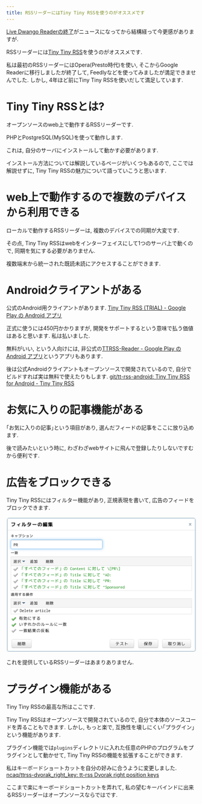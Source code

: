 ```yaml
---
title: RSSリーダーにはTiny Tiny RSSを使うのがオススメです
---
```


[Live Dwango Readerの終了](http://www.itmedia.co.jp/news/articles/1709/27/news102.html)がニュースになってから結構経って今更感がありますが.

RSSリーダーには[Tiny Tiny RSS](https://tt-rss.org/)を使うのがオススメです.

私は最初のRSSリーダーにはOpera(Presto時代)を使い,
そこからGoogle Readerに移行しましたが終了して,
Feedlyなどを使ってみましたが満足できませんでした.
しかし,
4年ほど前にTiny Tiny RSSを使いだして満足しています.

# Tiny Tiny RSSとは?

オープンソースのweb上で動作するRSSリーダーです.

PHPとPostgreSQL(MySQL)を使って動作します.

これは,
自分のサーバにインストールして動かす必要があります.

インストール方法については解説しているページがいくつもあるので,
ここでは解説せずに,
Tiny Tiny RSSの魅力について語っていこうと思います.

# web上で動作するので複数のデバイスから利用できる

ローカルで動作するRSSリーダーは,
複数のデバイスでの同期が大変です.

その点,
Tiny Tiny RSSはwebをインターフェイスにして1つのサーバ上で動くので,
同期を気にする必要がありません.

複数端末から統一された既読未読にアクセスすることができます.

# Androidクライアントがある

公式のAndroid用クライアントがあります.
[Tiny Tiny RSS (TRIAL) - Google Play の Android アプリ](https://play.google.com/store/apps/details?id=org.fox.ttrss&hl=ja)

正式に使うには450円かかりますが,
開発をサポートするという意味で払う価値はあると思います.
私は払いました.

無料がいい,
という人向けには,
非公式の[TTRSS-Reader - Google Play の Android アプリ](https://play.google.com/store/apps/details?id=org.ttrssreader)というアプリもあります.

後は公式Androidクライアントもオープンソースで開発されているので,
自分でビルドすれば実は無料で使えたりもします.
[git/tt-rss-android: Tiny Tiny RSS for Android - Tiny Tiny RSS](https://git.tt-rss.org/git/tt-rss-android)

# お気に入りの記事機能がある

｢お気に入りの記事｣という項目があり,
選んだフィードの記事をここに放り込めます.

後で読みたいという時に,
わざわざwebサイトに飛んで登録したりしないですむから便利です.

# 広告をブロックできる

Tiny Tiny RSSにはフィルター機能があり,
正規表現を書いて,
広告のフィードをブロックできます.

![フィルター](/asset/screenshot-2017-10-29-09-16-16.png)

これを提供しているRSSリーダーはあまりありません.

# プラグイン機能がある

Tiny Tiny RSSの最高な所はここです.

Tiny Tiny RSSはオープンソースで開発されているので,
自分で本体のソースコードを弄ることもできます.
しかし,
もっと楽で,
互換性を壊しにくい｢プラグイン｣という機能があります.

プラグイン機能では`plugins`ディレクトリに入れた任意のPHPのプログラムをプラグインとして動かせて,
Tiny Tiny RSSの機能を拡張することができます.

私はキーボードショートカットを自分の好みに合うように変更しました.
[ncaq/ttrss-dvorak_right_key: tt-rss Dvorak right position keys](https://github.com/ncaq/ttrss-dvorak_right_key)

ここまで楽にキーボードショートカットを弄れて,
私の望むキーバインドに出来るRSSリーダーはオープンソースならではです.
